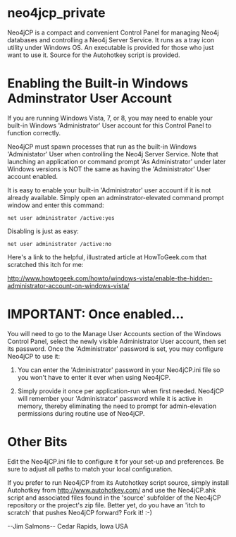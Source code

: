 neo4jcp_private
===============

Neo4jCP is a compact and convenient Control Panel for managing Neo4j databases and controlling a Neo4j Server Service. It runs as a tray icon utility under Windows OS. An executable is provided for those who just want to use it. Source for the Autohotkey script is provided.

Enabling the Built-in Windows Adminstrator User Account
=======================================================

If you are running Windows Vista, 7, or 8, you may need to enable your built-in Windows 'Administrator' User account for this Control Panel to function correctly. 

Neo4jCP must spawn processes that run as the built-in Windows 'Administator' User when controlling the Neo4j Server Service. Note that launching an application or command prompt 'As Administrator' under later Windows versions is NOT the same as having the 'Administrator' User account enabled.

It is easy to enable your built-in 'Administrator' user account if it is not already available. Simply open an adminstrator-elevated command prompt window and enter this command:

```
net user administrator /active:yes
```

Disabling is just as easy:

```
net user administrator /active:no
```

Here's a link to the helpful, illustrated article at HowToGeek.com that scratched this itch for me:

http://www.howtogeek.com/howto/windows-vista/enable-the-hidden-administrator-account-on-windows-vista/

IMPORTANT: Once enabled...
==========================

You will need to go to the Manage User Accounts section of the Windows Control Panel, select the newly visible Administrator User account, then set its password. Once the 'Administrator' password is set, you may configure Neo4jCP to use it:

1. You can enter the 'Administrator' password in your Neo4jCP.ini file so you won't have to enter it ever when using Neo4jCP.

2. Simply provide it once per application-run when first needed. Neo4jCP will remember your 'Administrator' password while it is active in memory, thereby eliminating the need to prompt for admin-elevation permissions during routine use of Neo4jCP.

Other Bits
==========

Edit the Neo4jCP.ini file to configure it for your set-up and preferences. Be sure to adjust all paths to match your local configuration.

If you prefer to run Neo4jCP from its Autohotkey script source, simply install Autohotkey from http://www.autohotkey.com/ and use the Neo4jCP.ahk script and associated files found in the 'source' subfolder of the Neo4jCP repository or the project's zip file. Better yet, do you have an 'itch to scratch' that pushes Neo4jCP forward? Fork it! :-)

--Jim Salmons-- Cedar Rapids, Iowa USA
